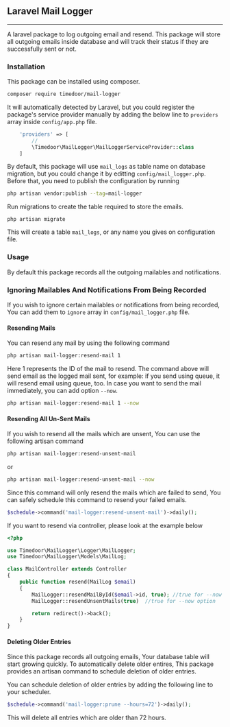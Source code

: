## Laravel Mail Logger

---

A laravel package to log outgoing email and resend. This package will store all outgoing emails inside database and will track their status if they are successfully sent or not.

### Installation

This package can be installed using composer.

```bash
composer require timedoor/mail-logger
```

It will automatically detected by Laravel, but you could register the package's service provider manually by adding the below line to `providers` array inside `config/app.php` file.

```php
    'providers' => [
        //
        \Timedoor\MailLogger\MailLoggerServiceProvider::class
    ]
```

By default, this package will use `mail_logs` as table name on database migration, but you could change it by editting `config/mail_logger.php`. Before that, you need to publish the configuration by running

```bash
php artisan vendor:publish --tag=mail-logger
```

Run migrations to create the table required to store the emails.

```
php artisan migrate
```

This will create a table `mail_logs`, or any name you gives on configuration file.

### Usage

By default this package records all the outgoing mailables and notifications.

### Ignoring Mailables And Notifications From Being Recorded

If you wish to ignore certain mailables or notifications from being recorded,
You can add them to `ignore` array in `config/mail_logger.php` file.

#### Resending Mails

You can resend any mail by using the following command

```bash
php artisan mail-logger:resend-mail 1
```

Here 1 represents the ID of the mail to resend.
The command above will send email as the logged mail sent, for example: if you send using queue, it will resend email using queue, too.
In case you want to send the mail immediately, you can add option `--now`.

```bash
php artisan mail-logger:resend-mail 1 --now
```

#### Resending All Un-Sent Mails

If you wish to resend all the mails which are unsent, You can use the following artisan command

```bash
php artisan mail-logger:resend-unsent-mail
```

or

```bash
php artisan mail-logger:resend-unsent-mail --now
```

Since this command will only resend the mails which are failed to send, You can safely schedule this command to resend your failed emails.

```php
$schedule->command('mail-logger:resend-unsent-mail')->daily();
```

If you want to resend via controller, please look at the example below

```php
<?php

use Timedoor\MailLogger\Logger\MailLogger;
use Timedoor\MailLogger\Models\MailLog;

class MailController extends Controller
{
    public function resend(MailLog $email)
    {
        MailLogger::resendMailById($email->id, true); //true for --now option
        MailLogger::resendUnsentMails(true)  //true for --now option

        return redirect()->back();
    }
}
```

#### Deleting Older Entries

Since this package records all outgoing emails, Your database table will start growing quickly. To automatically delete older entires,
This package provides an artisan command to schedule deletion of older entries.

You can schedule deletion of older entries by adding the following line to your scheduler.

```php
$schedule->command('mail-logger:prune --hours=72')->daily();
```

This will delete all entries which are older than 72 hours.
